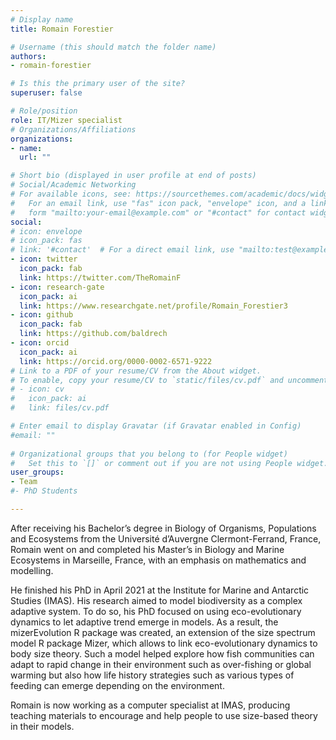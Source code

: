 ```yaml
---
# Display name
title: Romain Forestier

# Username (this should match the folder name)
authors:
- romain-forestier

# Is this the primary user of the site?
superuser: false

# Role/position
role: IT/Mizer specialist
# Organizations/Affiliations
organizations:
- name: 
  url: ""

# Short bio (displayed in user profile at end of posts)
# Social/Academic Networking
# For available icons, see: https://sourcethemes.com/academic/docs/widgets/#icons
#   For an email link, use "fas" icon pack, "envelope" icon, and a link in the
#   form "mailto:your-email@example.com" or "#contact" for contact widget.
social:
# icon: envelope
# icon_pack: fas
# link: '#contact'  # For a direct email link, use "mailto:test@example.org".
- icon: twitter
  icon_pack: fab
  link: https://twitter.com/TheRomainF
- icon: research-gate
  icon_pack: ai
  link: https://www.researchgate.net/profile/Romain_Forestier3
- icon: github
  icon_pack: fab
  link: https://github.com/baldrech
- icon: orcid
  icon_pack: ai
  link: https://orcid.org/0000-0002-6571-9222
# Link to a PDF of your resume/CV from the About widget.
# To enable, copy your resume/CV to `static/files/cv.pdf` and uncomment the lines below.  
# - icon: cv
#   icon_pack: ai
#   link: files/cv.pdf

# Enter email to display Gravatar (if Gravatar enabled in Config)
#email: ""
  
# Organizational groups that you belong to (for People widget)
#   Set this to `[]` or comment out if you are not using People widget.  
user_groups:
- Team
#- PhD Students

---
```


After receiving his Bachelor’s degree in Biology of Organisms, Populations and Ecosystems from the Université d’Auvergne Clermont-Ferrand, France, Romain went on and completed his Master’s in Biology and Marine Ecosystems in Marseille, France, with an emphasis on mathematics and modelling.

He finished his PhD in April 2021 at the Institute for Marine and Antarctic Studies (IMAS). His research aimed to model biodiversity as a complex adaptive system. To do so, his PhD focused on using eco-evolutionary dynamics to let adaptive trend emerge in models. As a result, the mizerEvolution R package was created, an extension of the size spectrum model R package Mizer, which allows to link eco-evolutionary dynamics to body size theory. Such a model helped explore how fish communities can adapt to rapid change in their environment such as over-fishing or global warming but also how life history strategies such as various types of feeding can emerge depending on the environment.

Romain is now working as a computer specialist at IMAS, producing teaching materials to encourage and help people to use size-based theory in their models.


